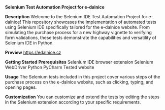 **Selenium Test Automation Project for e-dalnice**

**Description**
Welcome to the Selenium IDE Test Automation Project for e-dalnice! This repository showcases the implementation of automated tests using Selenium IDE specifically tailored for the e-dalnice website. From simulating the purchase process for a new highway vignette to verifying form validations, these tests demonstrate the capabilities and versatility of Selenium IDE in Python.

**Preview**
https://edalnice.cz

**Getting Started**
**Prerequisites**
Selenium IDE browser extension
Selenium WebDriver
Python
PyCharm
Tested website

**Usage**
The Selenium tests included in this project cover various steps of the purchase process on the e-dalnice website, such as clicking, typing, and opening pages. 

**Customization**
You can customize and extend the tests by editing the steps in the Selenium  extension according to your specific requirements.

